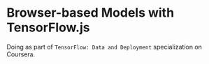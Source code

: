 # Browser-based Models with TensorFlow.js

Doing as part of `TensorFlow: Data and Deployment` specialization on Coursera.
